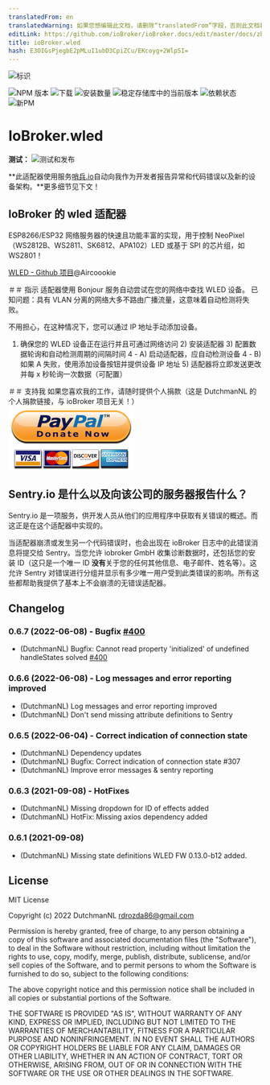```yaml
---
translatedFrom: en
translatedWarning: 如果您想编辑此文档，请删除“translatedFrom”字段，否则此文档将再次自动翻译
editLink: https://github.com/ioBroker/ioBroker.docs/edit/master/docs/zh-cn/adapterref/iobroker.wled/README.md
title: ioBroker.wled
hash: E3OIGsPjegbE2pMLuI1ubD3CpiZCu/EKcoyg+2WlpSI=
---
```

![标识](../../../en/adapterref/iobroker.wled/admin/wled_logo_akemi.png)

![NPM 版本](https://img.shields.io/npm/v/iobroker.wled.svg)
![下载](https://img.shields.io/npm/dm/iobroker.wled.svg)
![安装数量](https://iobroker.live/badges/wled-installed.svg)
![稳定存储库中的当前版本](https://iobroker.live/badges/wled-stable.svg)
![依赖状态](https://img.shields.io/david/DrozmotiX/iobroker.wled.svg)
![新PM](https://nodei.co/npm/iobroker.wled.png?downloads=true)

# IoBroker.wled
**测试：** ![测试和发布](https://github.com/DrozmotiX/iobroker.wled/workflows/Test%20and%20Release/badge.svg)

**此适配器使用服务[哨兵.io](https://sentry.io)自动向我作为开发者报告异常和代码错误以及新的设备架构。**更多细节见下文！

## IoBroker 的 wled 适配器
ESP8266/ESP32 网络服务器的快速且功能丰富的实现，用于控制 NeoPixel（WS2812B、WS2811、SK6812、APA102）LED 或基于 SPI 的芯片组，如 WS2801！

[WLED - Github 项目](https://github.com/Aircoookie/WLED)@Aircoookie

＃＃ 指示
适配器使用 Bonjour 服务自动尝试在您的网络中查找 WLED 设备。
已知问题：具有 VLAN 分离的网络大多不路由广播流量，这意味着自动检测将失败。

不用担心，在这种情况下，您可以通过 IP 地址手动添加设备。

1) 确保您的 WLED 设备正在运行并且可通过网络访问 2) 安装适配器 3) 配置数据轮询和自动检测周期的间隔时间 4 - A) 启动适配器，应自动检测设备 4 - B) 如果 A 失败，使用添加设备按钮并提供设备 IP 地址 5) 适配器将立即发送更改并每 x 秒轮询一次数据（可配置）

＃＃ 支持我
如果您喜欢我的工作，请随时提供个人捐款（这是 DutchmanNL 的个人捐款链接，与 ioBroker 项目无关！）[![捐赠](https://raw.githubusercontent.com/DrozmotiX/ioBroker.wled/main/admin/button.png)](http://paypal.me/DutchmanNL)

## Sentry.io 是什么以及向该公司的服务器报告什么？
Sentry.io 是一项服务，供开发人员从他们的应用程序中获取有关错误的概述。而这正是在这个适配器中实现的。

当适配器崩溃或发生另一个代码错误时，也会出现在 ioBroker 日志中的此错误消息将提交给 Sentry。当您允许 iobroker GmbH 收集诊断数据时，还包括您的安装 ID（这只是一个唯一 ID **没有**关于您的任何其他信息、电子邮件、姓名等）。这允许 Sentry 对错误进行分组并显示有多少唯一用户受到此类错误的影响。所有这些都帮助我提供了基本上不会崩溃的无错误适配器。

## Changelog
<!--
    Placeholder for the next version (at the beginning of the line):
    ### __WORK IN PROGRESS__
-->
### 0.6.7 (2022-06-08) - Bugfix [#400](https://github.com/DrozmotiX/ioBroker.wled/issues/400)
* (DutchmanNL) Bugfix: Cannot read property 'initialized' of undefined handleStates solved [#400](https://github.com/DrozmotiX/ioBroker.wled/issues/400)

### 0.6.6 (2022-06-08) - Log messages and error reporting improved
* (DutchmanNL) Log messages and error reporting improved
* (DutchmanNL) Don't send missing attribute definitions to Sentry

### 0.6.5 (2022-06-04) - Correct indication of connection state
* (DutchmanNL) Dependency updates
* (DutchmanNL) Bugfix: Correct indication of connection state #307
* (DutchmanNL) Improve error messages & sentry reporting

### 0.6.3 (2021-09-08) - HotFixes
* (DutchmanNL) Missing dropdown for ID of effects added
* (DutchmanNL) HotFix: Missing axios dependency added

### 0.6.1 (2021-09-08)
* (DutchmanNL) Missing state definitions WLED FW 0.13.0-b12 added.

## License
MIT License

Copyright (c) 2022 DutchmanNL <rdrozda86@gmail.com>

Permission is hereby granted, free of charge, to any person obtaining a copy
of this software and associated documentation files (the "Software"), to deal
in the Software without restriction, including without limitation the rights
to use, copy, modify, merge, publish, distribute, sublicense, and/or sell
copies of the Software, and to permit persons to whom the Software is
furnished to do so, subject to the following conditions:

The above copyright notice and this permission notice shall be included in all
copies or substantial portions of the Software.

THE SOFTWARE IS PROVIDED "AS IS", WITHOUT WARRANTY OF ANY KIND, EXPRESS OR
IMPLIED, INCLUDING BUT NOT LIMITED TO THE WARRANTIES OF MERCHANTABILITY,
FITNESS FOR A PARTICULAR PURPOSE AND NONINFRINGEMENT. IN NO EVENT SHALL THE
AUTHORS OR COPYRIGHT HOLDERS BE LIABLE FOR ANY CLAIM, DAMAGES OR OTHER
LIABILITY, WHETHER IN AN ACTION OF CONTRACT, TORT OR OTHERWISE, ARISING FROM,
OUT OF OR IN CONNECTION WITH THE SOFTWARE OR THE USE OR OTHER DEALINGS IN THE
SOFTWARE.